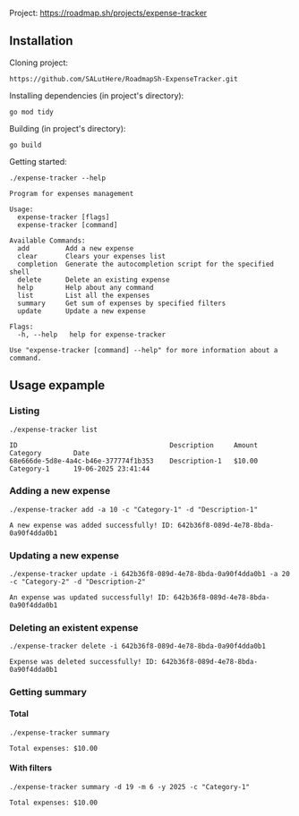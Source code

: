 Project: https://roadmap.sh/projects/expense-tracker

## Installation

Cloning project:
```
https://github.com/SALutHere/RoadmapSh-ExpenseTracker.git
```

Installing dependencies (in project's directory):
```
go mod tidy
```

Building (in project's directory):
```
go build
```

Getting started:
```
./expense-tracker --help
```

```
Program for expenses management

Usage:
  expense-tracker [flags]
  expense-tracker [command]

Available Commands:
  add         Add a new expense
  clear       Clears your expenses list
  completion  Generate the autocompletion script for the specified shell
  delete      Delete an existing expense
  help        Help about any command
  list        List all the expenses
  summary     Get sum of expenses by specified filters
  update      Update a new expense

Flags:
  -h, --help   help for expense-tracker

Use "expense-tracker [command] --help" for more information about a command.
```

## Usage expample
### Listing

```
./expense-tracker list
```

```
ID                                      Description     Amount  Category        Date
68e666de-5d8e-4a4c-b46e-377774f1b353    Description-1   $10.00  Category-1      19-06-2025 23:41:44
```

### Adding a new expense

```
./expense-tracker add -a 10 -c "Category-1" -d "Description-1"
```

```
A new expense was added successfully! ID: 642b36f8-089d-4e78-8bda-0a90f4dda0b1
```

### Updating a new expense

```
./expense-tracker update -i 642b36f8-089d-4e78-8bda-0a90f4dda0b1 -a 20 -c "Category-2" -d "Description-2"
```

```
An expense was updated successfully! ID: 642b36f8-089d-4e78-8bda-0a90f4dda0b1
```

### Deleting an existent expense

```
./expense-tracker delete -i 642b36f8-089d-4e78-8bda-0a90f4dda0b1
```

```
Expense was deleted successfully! ID: 642b36f8-089d-4e78-8bda-0a90f4dda0b1
```

### Getting summary
#### Total

```
./expense-tracker summary 
```

```
Total expenses: $10.00
```

#### With filters
```
./expense-tracker summary -d 19 -m 6 -y 2025 -c "Category-1"
```

```
Total expenses: $10.00
```

